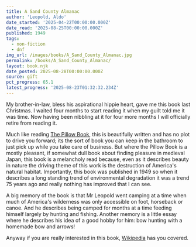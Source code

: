 ```yaml
---
title: A Sand County Almanac
author: 'Leopold, Aldo'
date_started: '2025-04-22T00:00:00.000Z'
date_read: '2025-08-25T00:00:00.000Z'
published: 1949
tags:
  - non-fiction
  - dnf
img_url: /images/books/A_Sand_County_Almanac.jpg
permalink: /books/A_Sand_County_Almanac/
layout: book.njk
date_posted: 2025-08-28T00:00:00.000Z
source: gift
pct_progress: 65.1
latest_progress: '2025-08-23T01:32:32.234Z'
---
```

My brother-in-law, bless his aspirational hippie heart, gave me this book last Christmas.  I waited four months to start reading it when my guilt told me it was time.  Now having been nibbling at it for four more months I will officially retire from reading it.  

Much like reading [The Pillow Book](/books/Pillow_Book/), this is beautifully written and has no plot to drive you forward; its the sort of book you can keep in the bathroom to just pick up while you take care of business.  But where the Pillow Book is a mostly pleasant, if somewhat dull book about finding pleasure in medieval Japan, this book is a melancholy read because, even as it describes beauty in nature the driving theme of this work is the destruction of America's natural habitat. Importantly, this book was published in 1949 so when it describes a long standing trend of environmental degradation it was a trend 75 years ago and really nothing has improved that I can see. 

A big memory of the book is that Mr Leopold went camping at a time when much of America's wilderness was only accessible on foot, horseback or canoe.  And he describes being camped for months at a time feeding himself largely by hunting and fishing.  Another memory is a little essay where he describes his idea of a good hobby for him: bow hunting with a homemade bow and arrows!  

Anyway if you are really interested in this book, [Wikipedia](https://en.wikipedia.org/wiki/A_Sand_County_Almanac) has you covered.

<!-- 
* <span meta="41@2025-07-13T21:11:33.644Z"></span> A melancholy read - reminds me of Prairie Home Companion (minus the humor)


* <span meta="49.5@2025-08-01T19:33:28.570Z"></span> Yet subtract the grouse and the whole thing is dead.
An enormous amount of some kind of motive power has been lost.
It is easy to say that the loss is all in our minds eye, but is there any sober ecologist who will agree?
He knows full well that there has been an ecological death, the significance of which is inexpressible in terms of contemporary science. A philosopher has called this imponderable essence the numenon of material things. It stands in contradistinction to phe-nomenon, which is ponderable and predictable, even to the tossings and turnings of the remotest star.
The grouse is the numenon of the north woods, the blue jay of the hickory groves, the whisky-jack

* <span meta="53.6@2025-08-01T20:24:37.851Z"></span> When Kipling smelled the supper smokes of Amritsar, he should have elaborated, for no other poet has sung, or smelled, this green earth’s firewood. Most poets must have subsisted on anthracite.

* <span meta="54.6@2025-08-03T21:35:38.241Z"></span> just read about the gavilan river (presumably new mexico)

* <span meta="56.9@2025-08-08T01:41:50.131Z"></span> We tilt windmills in behalf of conservation in convention halls and editorial offices, but on the back forty we disclaim even owning a lance.

* <span meta="60@2025-08-09T03:49:46.493Z"></span> (Clandeboye is a town just north of Manitoba, Canada) Some day my marsh, dyked and pumped, will lie forgotten under the wheat, just as today and yesterday will lie forgotten under the years. Before the last mud-minnow makes his last wiggle in the last pool, the terns will scream goodbye to Clandeboye, the swans will circle skyward in snowy dignity, and the cranes will blow their trumpets in farewell.

* <span meta="61.4@2025-08-11T01:43:27.954Z"></span> There are not many texts that I am able to accept as gospel truths, but this is one of them. I am willing to rise up and declare my belief that this text is literally true; true forward, true backward, true even before breakfast. The man who cannot enjoy his leisure is ignorant, though his degrees exhaust the alphabet, and the man who does enjoy his leisure is to some extent educated, though he has never seen the inside of a school.

* <span meta="65.1@2025-08-23T01:32:32.234Z"></span> I enjoyed his essay on what makes a good hobby (hint, for him: bow hunting with homemade bows and arrows)

-->
